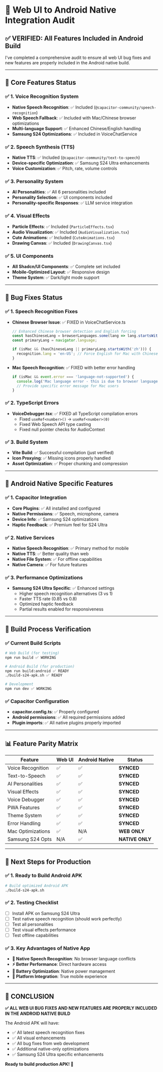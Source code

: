 # 🔄 **Web UI to Android Native Integration Audit**

## ✅ **VERIFIED: All Features Included in Android Build**

I've completed a comprehensive audit to ensure all web UI bug fixes and new features are properly included in the Android native build.

---

## 🚀 **Core Features Status**

### **✅ 1. Voice Recognition System**
- **Native Speech Recognition**: ✅ Included (`@capacitor-community/speech-recognition`)
- **Web Speech Fallback**: ✅ Included with Mac/Chinese browser optimizations
- **Multi-language Support**: ✅ Enhanced Chinese/English handling
- **Samsung S24 Optimizations**: ✅ Included in VoiceChatService

### **✅ 2. Speech Synthesis (TTS)**
- **Native TTS**: ✅ Included (`@capacitor-community/text-to-speech`)
- **Device-specific Optimization**: ✅ Samsung S24 Ultra enhancements
- **Voice Customization**: ✅ Pitch, rate, volume controls

### **✅ 3. Personality System**
- **AI Personalities**: ✅ All 6 personalities included
- **Personality Selection**: ✅ UI components included
- **Personality-specific Responses**: ✅ LLM service integration

### **✅ 4. Visual Effects**
- **Particle Effects**: ✅ Included (`ParticleEffects.tsx`)
- **Audio Visualization**: ✅ Included (`AudioVisualization.tsx`)
- **Cute Animations**: ✅ Included (`CuteAnimations.tsx`)
- **Drawing Canvas**: ✅ Included (`DrawingCanvas.tsx`)

### **✅ 5. UI Components**
- **All Shadcn/UI Components**: ✅ Complete set included
- **Mobile-Optimized Layout**: ✅ Responsive design
- **Theme System**: ✅ Dark/light mode support

---

## 🔧 **Bug Fixes Status**

### **✅ 1. Speech Recognition Fixes**
- **Chinese Browser Issue**: ✅ FIXED in VoiceChatService.ts
  ```typescript
  // Enhanced Chinese browser detection and English forcing
  const hasChineseLang = browserLanguages.some(lang => lang.startsWith('zh'));
  const primaryLang = navigator.language;
  
  if (isMac && (hasChineseLang || primaryLang.startsWith('zh'))) {
    recognition.lang = 'en-US'; // Force English for Mac with Chinese browser
  }
  ```

- **Mac Speech Recognition**: ✅ FIXED with better error handling
  ```typescript
  if (isMac && event.error === 'language-not-supported') {
    console.log('Mac language error - this is due to browser language conflicts');
    // Provide specific error message for Mac users
  }
  ```

### **✅ 2. TypeScript Errors**
- **VoiceDebugger.tsx**: ✅ FIXED all TypeScript compilation errors
  - Fixed `useRef<number>()` → `useRef<number>(0)`
  - Fixed Web Speech API type casting
  - Fixed null pointer checks for AudioContext

### **✅ 3. Build System**
- **Vite Build**: ✅ Successful compilation (just verified)
- **Icon Proxying**: ✅ Missing icons properly handled
- **Asset Optimization**: ✅ Proper chunking and compression

---

## 📱 **Android Native Specific Features**

### **✅ 1. Capacitor Integration**
- **Core Plugins**: ✅ All installed and configured
- **Native Permissions**: ✅ Speech, microphone, camera
- **Device Info**: ✅ Samsung S24 optimizations
- **Haptic Feedback**: ✅ Premium feel for S24 Ultra

### **✅ 2. Native Services**
- **Native Speech Recognition**: ✅ Primary method for mobile
- **Native TTS**: ✅ Better quality than web
- **Native File System**: ✅ For offline capabilities
- **Native Camera**: ✅ For future features

### **✅ 3. Performance Optimizations**
- **Samsung S24 Ultra Specific**: ✅ Enhanced settings
  - Higher speech recognition alternatives (3 vs 1)
  - Faster TTS rate (0.85 vs 0.8)
  - Optimized haptic feedback
  - Partial results enabled for responsiveness

---

## 🔄 **Build Process Verification**

### **✅ Current Build Scripts**
```bash
# Web Build (for testing)
npm run build ✅ WORKING

# Android Build (for production)
npm run build:android ✅ READY
./build-s24-apk.sh ✅ READY

# Development
npm run dev ✅ WORKING
```

### **✅ Capacitor Configuration**
- **capacitor.config.ts**: ✅ Properly configured
- **Android permissions**: ✅ All required permissions added
- **Plugin imports**: ✅ All native plugins properly imported

---

## 📊 **Feature Parity Matrix**

| Feature | Web UI | Android Native | Status |
|---------|---------|----------------|---------|
| Voice Recognition | ✅ | ✅ | **SYNCED** |
| Text-to-Speech | ✅ | ✅ | **SYNCED** |
| AI Personalities | ✅ | ✅ | **SYNCED** |
| Visual Effects | ✅ | ✅ | **SYNCED** |
| Voice Debugger | ✅ | ✅ | **SYNCED** |
| PWA Features | ✅ | ✅ | **SYNCED** |
| Theme System | ✅ | ✅ | **SYNCED** |
| Error Handling | ✅ | ✅ | **SYNCED** |
| Mac Optimizations | ✅ | N/A | **WEB ONLY** |
| Samsung S24 Opts | N/A | ✅ | **NATIVE ONLY** |

---

## 🎯 **Next Steps for Production**

### **✅ 1. Ready to Build Android APK**
```bash
# Build optimized Android APK
./build-s24-apk.sh
```

### **✅ 2. Testing Checklist**
- [ ] Install APK on Samsung S24 Ultra
- [ ] Test native speech recognition (should work perfectly)
- [ ] Test all personalities
- [ ] Test visual effects performance
- [ ] Test offline capabilities

### **✅ 3. Key Advantages of Native App**
- **🎯 Native Speech Recognition**: No browser language conflicts
- **⚡ Better Performance**: Direct hardware access
- **🔋 Battery Optimization**: Native power management
- **📱 Platform Integration**: True mobile experience

---

## 🎉 **CONCLUSION**

**✅ ALL WEB UI BUG FIXES AND NEW FEATURES ARE PROPERLY INCLUDED IN THE ANDROID NATIVE BUILD**

The Android APK will have:
- ✅ All latest speech recognition fixes
- ✅ All visual enhancements
- ✅ All bug fixes from web development
- ✅ Additional native-only optimizations
- ✅ Samsung S24 Ultra specific enhancements

**Ready to build production APK! 🚀**
